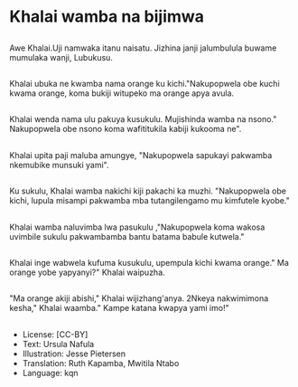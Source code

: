 # Khalai wamba na bijimwa

##
Awe Khalai.Uji namwaka itanu naisatu. Jizhina janji jalumbulula buwame mumulaka wanji, Lubukusu.

##
Khalai ubuka ne kwamba nama orange ku kichi."Nakupopwela obe kuchi kwama orange, koma bukiji witupeko ma orange apya avula.

##
Khalai wenda nama ulu pakuya kusukulu. Mujishinda wamba na nsono." Nakupopwela obe nsono koma wafititukila kabiji kukooma ne".

##
Khalai upita paji maluba amungye, "Nakupopwela sapukayi pakwamba nkemubike munsuki yami".

##
Ku sukulu, Khalai wamba nakichi kiji pakachi ka muzhi. "Nakupopwela obe kichi, lupula misampi pakwamba mba tutangilengamo mu kimfutele kyobe."

##
Khalai wamba naluvimba lwa pasukulu ,"Nakupopwela koma wakosa uvimbile sukulu pakwambamba bantu batama babule kutwela."

##
Khalai inge wabwela kufuma kusukulu, upempula kichi kwama orange." Ma orange yobe yapyanyi?" Khalai waipuzha.

##
"Ma orange akiji abishi," Khalai wijizhang'anya. 2Nkeya nakwimimona kesha," Khalai waamba." Kampe katana kwapya yami imo!"

##
* License: [CC-BY]
* Text: Ursula Nafula
* Illustration: Jesse Pietersen
* Translation: Ruth Kapamba, Mwitila Ntabo
* Language: kqn

